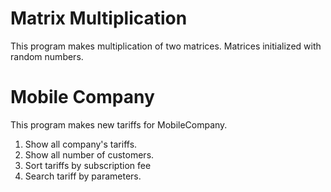 Matrix Multiplication
=====================
This program makes multiplication of two matrices.
Matrices initialized with random numbers.



Mobile Company
==============
This program makes new tariffs for MobileCompany.

1. Show all company's tariffs.
2. Show all number of customers.
3. Sort tariffs by subscription fee
4. Search tariff by parameters.